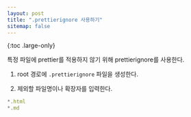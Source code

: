 ```yaml
---
layout: post
title: ".prettierignore 사용하기"
sitemap: false
---
```


{:toc .large-only}

특정 파일에 prettier를 적용하지 않기 위해 prettierignore를 사용한다.

1. root 경로에 `.prettierignore` 파일을 생성한다.

2. 제외할 파일명이나 확장자를 입력한다.

```js
*.html
*.md
```
